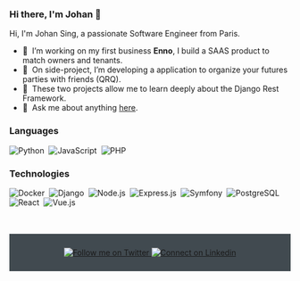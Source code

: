 ### Hi there, I'm Johan 👋

Hi, I'm Johan Sing, a passionate Software Engineer from Paris.

- 🚀 &nbsp;I’m working on my first business **Enno**, I build a SAAS product to match owners and tenants.
- 🔭 &nbsp;On side-project, I’m developing a application to organize your futures parties with friends (QRQ).
- 🌱 &nbsp;These two projects allow me to learn deeply about the Django Rest Framework.
- 💬 &nbsp;Ask me about anything [here](https://github.com/johansing/johansing/issues).

### Languages

![Python](https://img.shields.io/badge/-Python-05122A?style=flat&logo=python&logoColor=3776AB)&nbsp;
![JavaScript](https://img.shields.io/badge/-JavaScript-05122A?style=flat&logo=JavaScript&logoColor=ddc508)&nbsp;
![PHP](https://img.shields.io/badge/-PHP-05122A?style=flat&logo=PHP&logoColor=777BB4)&nbsp;

### Technologies

![Docker](https://img.shields.io/badge/-Docker-05122A?style=flat&logo=Docker&logoColor=2496ED)&nbsp;
![Django](https://img.shields.io/badge/-Django-05122A?style=flat&logo=django&logoColor=092E20)&nbsp;
![Node.js](https://img.shields.io/badge/-Node.js-05122A?style=flat&logo=node.js&logoColor=339933)&nbsp;
![Express.js](https://img.shields.io/badge/-Express.js-05122A?style=flat&logo=Express&logoColor=000000)&nbsp;
![Symfony](https://img.shields.io/badge/-Symfony-05122A?style=flat&logo=Symfony&logoColor=000000)&nbsp;
![PostgreSQL](https://img.shields.io/badge/-PostgreSQL-05122A?style=flat&logo=postgresql&logoColor=336791)&nbsp;
![React](https://img.shields.io/badge/-React-05122A?style=flat&logo=React&logoColor=61DAFB)&nbsp;
![Vue.js](https://img.shields.io/badge/-Vue.js-05122A?style=flat&logo=Vue.js&logoColor=4FC08D)&nbsp;

<br />
<br />

<div align="center" style="background:#414a50; padding: 25px 0;">
    <a href="https://twitter.com/johansingainy">
        <img src="https://upload.wikimedia.org/wikipedia/fr/thumb/c/c8/Twitter_Bird.svg/1259px-Twitter_Bird.svg.png" alt="Follow me on Twitter ">
    </a>
    <a href="https://www.linkedin.com/in/johan-singainy-moutiapin/">
        <img src="https://image.flaticon.com/icons/png/512/174/174857.png" alt="Connect on Linkedin">
    </a>
</div>
